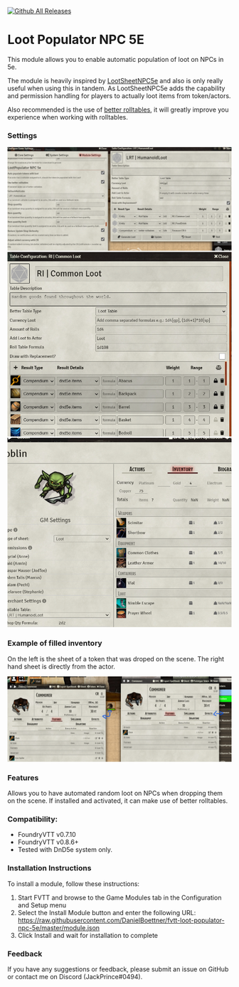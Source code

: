 [![Github All Releases](https://img.shields.io/github/downloads/DanielBoettner/fvtt-loot-populator-npc-5e/total.svg)]()

# Loot Populator NPC 5E

This module allows you to enable automatic population of loot on NPCs in 5e.

The module is heavily inspired by [LootSheetNPC5e](https://github.com/jopeek/fvtt-loot-sheet-npc-5e) and also is only really useful when using this in tandem.
As LootSheetNPC5e adds the capability and permission handling for players to actually loot items from token/actors.

Also recommended is the use of [better rolltables](https://github.com/ultrakorne/better-rolltables), it will greatly improve you experience when working with rolltables.

### Settings
![image](https://github.com/DanielBoettner/fvtt-loot-populator-npc-5e/blob/master/LP_001.png)
![image](https://github.com/DanielBoettner/fvtt-loot-populator-npc-5e/blob/master/LP_002.png)
![image](https://github.com/DanielBoettner/fvtt-loot-populator-npc-5e/blob/master/LP_003.png)

### Example of filled inventory
On the left is the sheet of a token that was droped on the scene.
The right hand sheet is directly from the actor.

![image](https://github.com/DanielBoettner/fvtt-loot-populator-npc-5e/blob/master/SheetExample.png)

### Features

Allows you to have automated random loot on NPCs when dropping them on the scene.
If installed and activated, it can make use of better rolltables.

### Compatibility:
- FoundryVTT v0.7.10
- FoundryVTT v0.8.6+
- Tested with DnD5e system only.

### Installation Instructions

To install a module, follow these instructions:

1. Start FVTT and browse to the Game Modules tab in the Configuration and Setup menu
2. Select the Install Module button and enter the following URL: https://raw.githubusercontent.com/DanielBoettner/fvtt-loot-populator-npc-5e/master/module.json
3. Click Install and wait for installation to complete

### Feedback

If you have any suggestions or feedback, please submit an issue on GitHub or contact me on Discord (JackPrince#0494).
